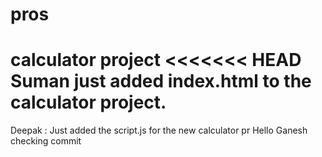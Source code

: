 # pros

calculator project
<<<<<<< HEAD
Suman just added index.html to the calculator project.
=======
Deepak : Just added the script.js for the new calculator pr
Hello
Ganesh checking commit
